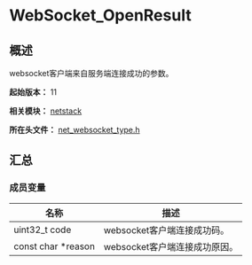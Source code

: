 # WebSocket_OpenResult

<!--Kit: Network Kit-->
<!--Subsystem: Communication-->
<!--Owner: @wmyao_mm-->
<!--Designer: @guo-min_net-->
<!--Tester: @tongxilin-->
<!--Adviser: @zhang_yixin13-->

## 概述

websocket客户端来自服务端连接成功的参数。

**起始版本：** 11

**相关模块：** [netstack](capi-netstack.md)

**所在头文件：** [net_websocket_type.h](capi-net-websocket-type-h.md)

## 汇总

### 成员变量

| 名称 | 描述 |
| -- | -- |
| uint32_t code | websocket客户端连接成功码。 |
| const char *reason | websocket客户端连接成功原因。 |
